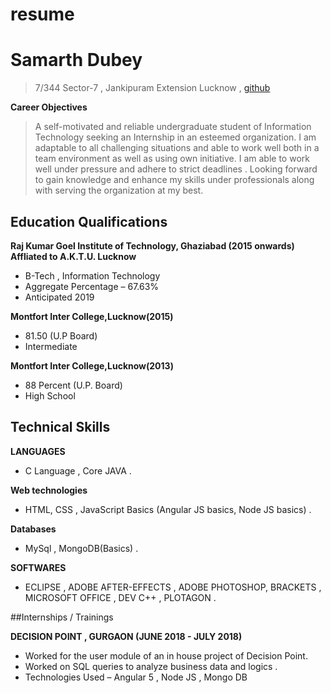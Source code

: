 # resume
# Samarth Dubey
>7/344 Sector-7 , Jankipuram Extension Lucknow , [github](github.com/samarthdubey5)

**Career Objectives**
>A self-motivated and reliable undergraduate student of Information Technology seeking an Internship in an
esteemed organization. I am adaptable to all challenging situations and able to work well both in a team
environment as well as using own initiative. I am able to work well under pressure and adhere to strict
deadlines . Looking forward to gain knowledge and enhance my skills under professionals along with serving
the organization at my best.

## Education Qualifications
**Raj Kumar Goel Institute of Technology, Ghaziabad (2015 onwards)**  
__Affliated to A.K.T.U. Lucknow__
- B-Tech , Information Technology
- Aggregate Percentage – 67.63%
- Anticipated 2019 

**Montfort Inter College,Lucknow(2015)**
- 81.50 (U.P Board)
- Intermediate  

**Montfort Inter College,Lucknow(2013)**
- 88 Percent (U.P. Board)
- High School
 
## Technical Skills
 
**LANGUAGES**
- C Language , Core JAVA .  

**Web technologies**
- HTML, CSS , JavaScript Basics (Angular JS basics, Node JS basics) .  

**Databases**
- MySql , MongoDB(Basics) . 

**SOFTWARES**
- ECLIPSE , ADOBE AFTER-EFFECTS , ADOBE PHOTOSHOP, BRACKETS , MICROSOFT OFFICE , DEV C++ ,
PLOTAGON .

##Internships / Trainings

**DECISION POINT , GURGAON (JUNE 2018 - JULY 2018)**
- Worked for the user module of an in house project of Decision Point.
- Worked on SQL queries to analyze business data and logics .
- Technologies Used – Angular 5 , Node JS , Mongo DB
